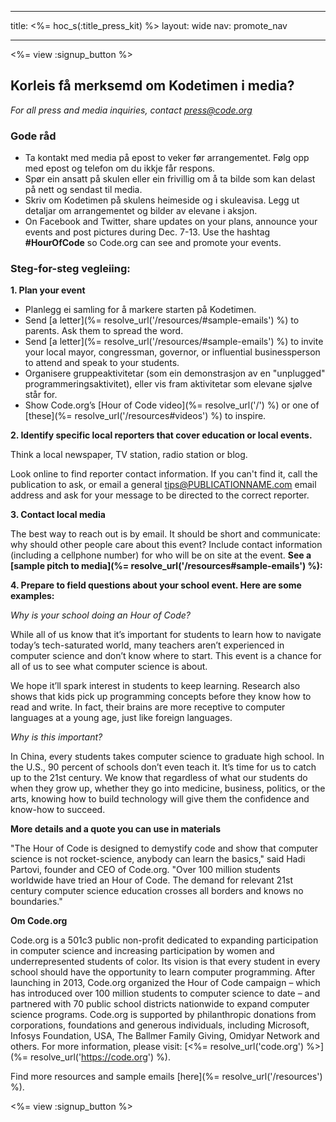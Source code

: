 * * *

title: <%= hoc_s(:title_press_kit) %> layout: wide nav: promote_nav

* * *

<%= view :signup_button %>

## Korleis få merksemd om Kodetimen i media?

*For all press and media inquiries, contact <press@code.org>*

### Gode råd

  * Ta kontakt med media på epost to veker før arrangementet. Følg opp med epost og telefon om du ikkje får respons.
  * Spør ein ansatt på skulen eller ein frivillig om å ta bilde som kan delast på nett og sendast til media.
  * Skriv om Kodetimen på skulens heimeside og i skuleavisa. Legg ut detaljar om arrangementet og bilder av elevane i aksjon.
  * On Facebook and Twitter, share updates on your plans, announce your events and post pictures during Dec. 7-13. Use the hashtag **#HourOfCode** so Code.org can see and promote your events.

### Steg-for-steg vegleiing:

**1. Plan your event**

  * Planlegg ei samling for å markere starten på Kodetimen.
  * Send [a letter](%= resolve_url('/resources/#sample-emails') %) to parents. Ask them to spread the word.
  * Send [a letter](%= resolve_url('/resources/#sample-emails') %) to invite your local mayor, congressman, governor, or influential businessperson to attend and speak to your students.
  * Organisere gruppeaktivitetar (som ein demonstrasjon av en "unplugged" programmeringsaktivitet), eller vis fram aktivitetar som elevane sjølve står for.
  * Show Code.org’s [Hour of Code video](%= resolve_url('/') %) or one of [these](%= resolve_url('/resources#videos') %) to inspire.

**2. Identify specific local reporters that cover education or local events.**

Think a local newspaper, TV station, radio station or blog.

Look online to find reporter contact information. If you can't find it, call the publication to ask, or email a general tips@PUBLICATIONNAME.com email address and ask for your message to be directed to the correct reporter.

**3. Contact local media**

The best way to reach out is by email. It should be short and communicate: why should other people care about this event? Include contact information (including a cellphone number) for who will be on site at the event. **See a [sample pitch to media](%= resolve_url('/resources#sample-emails') %):**

**4. Prepare to field questions about your school event. Here are some examples:**

*Why is your school doing an Hour of Code?*

While all of us know that it’s important for students to learn how to navigate today’s tech-saturated world, many teachers aren’t experienced in computer science and don’t know where to start. This event is a chance for all of us to see what computer science is about.

We hope it’ll spark interest in students to keep learning. Research also shows that kids pick up programming concepts before they know how to read and write. In fact, their brains are more receptive to computer languages at a young age, just like foreign languages.

*Why is this important?*

In China, every students takes computer science to graduate high school. In the U.S., 90 percent of schools don’t even teach it. It’s time for us to catch up to the 21st century. We know that regardless of what our students do when they grow up, whether they go into medicine, business, politics, or the arts, knowing how to build technology will give them the confidence and know-how to succeed.

**More details and a quote you can use in materials**

"The Hour of Code is designed to demystify code and show that computer science is not rocket-science, anybody can learn the basics," said Hadi Partovi, founder and CEO of Code.org. "Over 100 million students worldwide have tried an Hour of Code. The demand for relevant 21st century computer science education crosses all borders and knows no boundaries."

**Om Code.org**

Code.org is a 501c3 public non-profit dedicated to expanding participation in computer science and increasing participation by women and underrepresented students of color. Its vision is that every student in every school should have the opportunity to learn computer programming. After launching in 2013, Code.org organized the Hour of Code campaign – which has introduced over 100 million students to computer science to date – and partnered with 70 public school districts nationwide to expand computer science programs. Code.org is supported by philanthropic donations from corporations, foundations and generous individuals, including Microsoft, Infosys Foundation, USA, The Ballmer Family Giving, Omidyar Network and others. For more information, please visit: [<%= resolve_url('code.org') %>](%= resolve_url('https://code.org') %).

  
Find more resources and sample emails [here](%= resolve_url('/resources') %).

<%= view :signup_button %>